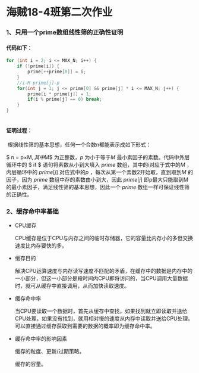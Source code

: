 # 海贼18-4班第二次作业

### 1、只用一个prime数组线性筛的正确性证明

#### 代码如下：

```c
for (int i = 2; i <= MAX_N; i++) {
    if (!prime[i]) {
        prime[++prime[0]] = i;
    }
    //i-M prime[j]-p
    for(int j = 1; j <= prime[0] && prime[j] * i <= MAX_N; j++) {
        prime[i * prime[j]] = 1;
        if(i % prime[j] == 0) break;
    }
}
   
```

#### 证明过程：

​	根据线性筛的基本思想，任何一个合数n都能表示成如下形式：

$ n = p×M$, 其中$M$ 为正整数，$p$ 为小于等于$M$ 最小素因子的素数。代码中外层循环中的 $ if $ 语句将素数从小到大填入 $prime$ 数组，其中的i对应于式中的$M$ ，内层循环中的 $prime[j]$ 对应式中的$p$ ，每次从第一个素数$2$开始取，直到取到$M$ 的因子，因为 $prime$ 数组中存的素数由小到大，因此 $prime[j]$ 即p最大只能取到M的最小素因子，满足线性筛的基本思想，因此一个 $prime$ 数组一样可保证线性筛的正确性。

### 2、缓存命中率基础

 - CPU缓存

   CPU缓存是位于CPU与内存之间的临时存储器，它的容量比内存小的多但交换速度比内存要快的多。

- 缓存目的

  解决CPU运算速度与内存读写速度不匹配的矛盾，在缓存中的数据是内存中的一小部分，但这一小部分是段时间内CPU即将访问的，当CPU调用大量数据时，就可从缓存中直接调用，从而加快读取速度。

- 缓存命中率

  当CPU要读取一个数据时，首先从缓存中查找，如果找到就立即读取并送给CPU处理，如果没有找到，就用相对慢的速度从内存中读取并送给CPU处理。可以直接通过缓存获取到需要的数据的概率即为缓存命中率。

- 缓存命中率的影响因素

  缓存的粒度、更新/过期策略。

  缓存的容量。

  


